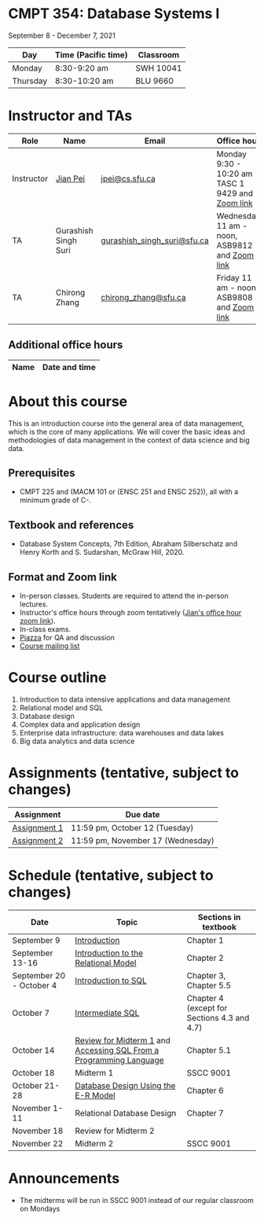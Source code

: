 # CMPT 354: Database Systems I 
September 8 - December 7, 2021

| Day | Time (Pacific time) | Classroom |
|---|---|---|
| Monday | 8:30-9:20 am | SWH 10041 |
| Thursday | 8:30-10:20 am | BLU 9660 |

# Instructor and TAs

| Role | Name | Email | Office hour |
|---|---|---|---|
| Instructor | [Jian Pei](http://www.cs.sfu.ca/~jpei) | jpei@cs.sfu.ca | Monday 9:30 - 10:20 am TASC 1 9429 and [Zoom link](https://sfu.zoom.us/j/68175691648?pwd=VWp0cTUrZWNWdWVMWHFibHpZZ3RUdz09)|
| TA | Gurashish Singh Suri | gurashish_singh_suri@sfu.ca | Wednesday 11 am - noon, ASB9812 and [Zoom link](https://sfu.zoom.us/j/67194562170?pwd=bVZPRUh5ZUp1bVRIWXRYS0doNFkzQT09) |
| TA | Chirong Zhang | chirong_zhang@sfu.ca | Friday 11 am - noon, ASB9808 and [Zoom link](https://sfu.zoom.us/j/6388991382) |

## Additional office hours

| Name | Date and time | 
|---|---| 

# About this course

This is an introduction course into the general area of data management, which is the core of many applications. We will cover the basic ideas and methodologies of data management in the context of data science and big data.

## Prerequisites
- CMPT 225 and (MACM 101 or (ENSC 251 and ENSC 252)), all with a minimum grade of C-.

## Textbook and references
- Database System Concepts, 7th Edition, Abraham Silberschatz and Henry Korth and S. Sudarshan, McGraw Hill, 2020.

## Format and Zoom link
- In-person classes.  Students are required to attend the in-person lectures. 
- Instructor's office hours through zoom tentatively ([Jian's office hour zoom link](https://sfu.zoom.us/j/68175691648?pwd=VWp0cTUrZWNWdWVMWHFibHpZZ3RUdz09)).
- In-class exams.
- [Piazza](https://piazza.com/class/ktad2k2uwzb2nt) for QA and discussion
- [Course mailing list](http://www.cs.sfu.ca/CourseCentral/Hypermail/cmpt-354-d1)

# Course outline
1. Introduction to data intensive applications and data management
2. Relational model and SQL
3. Database design
4. Complex data and application design
5. Enterprise data infrastructure: data warehouses and data lakes
6. Big data analytics and data science

# Assignments (tentative, subject to changes)

| Assignment | Due date |
|---|---|
| [Assignment 1](https://www2.cs.sfu.ca/CourseCentral/Hypermail/cmpt-354-d1/att-0011/CMPT_354_Assignment_1.pdf) | 11:59 pm, October 12 (Tuesday) |
| [Assignment 2](https://www2.cs.sfu.ca/CourseCentral/Hypermail/cmpt-354-d1/att-0025/CMPT_354_Assignment_2.pdf) | 11:59 pm, November 17 (Wednesday) |

# Schedule (tentative, subject to changes)

| Date | Topic | Sections in textbook | 
|---|---|---|
| September 9 | [Introduction](https://www.cs.sfu.ca/cc/354/jpei/2021/introduction.pdf) | Chapter 1 | 
| September 13-16 | [Introduction to the Relational Model](https://www.cs.sfu.ca/cc/354/jpei/2021/relationalmodel.pdf) | Chapter 2 |
| September 20 - October 4 | [Introduction to SQL](https://www.cs.sfu.ca/cc/354/jpei/2021/introductionSQL.pdf) | Chapter 3, Chapter 5.5 |
| October 7 | [Intermediate SQL](https://www.cs.sfu.ca/cc/354/jpei/2021/intermediateSQL.pdf) | Chapter 4 (except for Sections 4.3 and 4.7) |
| October 14 | [Review for Midterm 1](https://www.cs.sfu.ca/cc/354/jpei/2021/Review1.pdf) and [Accessing SQL From a Programming Language](https://www.cs.sfu.ca/cc/354/jpei/2021/AdvancedSQL.pdf) | Chapter 5.1 |
| October 18 | Midterm 1 | SSCC 9001 |
| October 21-28 | [Database Design Using the E-R Model](https://www.cs.sfu.ca/cc/354/jpei/2021/ERdesign.pdf) | Chapter 6 |
| November 1-11 | Relational Database Design | Chapter 7 |
| November 18 | Review for Midterm 2 | |
| November 22 | Midterm 2 |SSCC 9001 |

# Announcements

- The midterms will be run in SSCC 9001 instead of our regular classroom on Mondays
